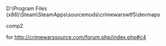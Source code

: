 D:\Program Files (x86)\Steam\SteamApps\sourcemods\crimewarswtf5\devmaps

comp2

for 
http://crimewarssource.com/forum.php/index.php#c4

